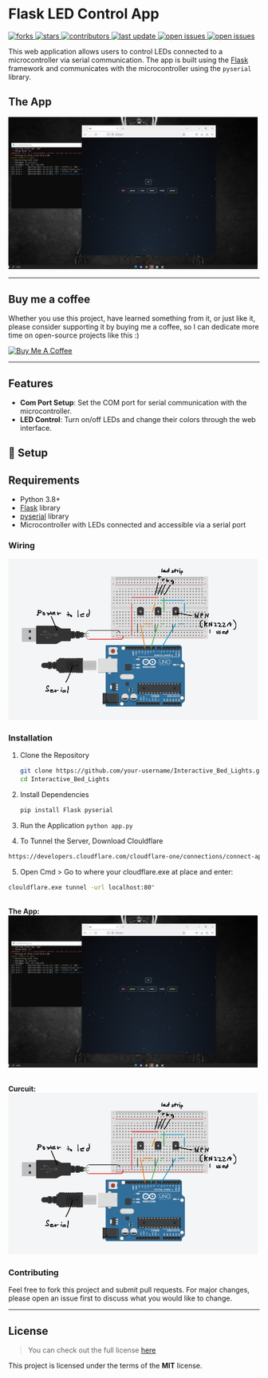 # Flask LED Control App

<!-- Badges -->
<p>
  <a href="https://github.com/suragaru/Interactive_Bed_Lights/network/members">
    <img src="https://img.shields.io/github/forks/suragaru/Interactive_Bed_Lights" alt="forks" />
  </a>
  <a href="https://github.com/suragaru/Interactive_Bed_Lights/stargazers">
    <img src="https://img.shields.io/github/stars/suragaru/Interactive_Bed_Lights" alt="stars" />
  </a>
  <a href="https://github.com/suragaru/Interactive_Bed_Lights/graphs/contributors">
    <img src="https://img.shields.io/github/contributors/suragaru/Interactive_Bed_Lights" alt="contributors" />
  </a>
  <a href="">
    <img src="https://img.shields.io/github/last-commit/suragaru/Interactive_Bed_Lights" alt="last update" />
  </a>
  <a href="https://github.com/suragaru/Interactive_Bed_Lights/issues/">
    <img src="https://img.shields.io/github/issues/suragaru/Interactive_Bed_Lights" alt="open issues" />
  </a>  
  <a href="https://github.com/suragaru/Interactive_Bed_Lights/blob/main/LICENSE.md">
    <img src="https://img.shields.io/github/license/suragaru/Interactive_Bed_Lights" alt="open issues" />
  </a>  
</p>

This web application allows users to control LEDs connected to a microcontroller via serial communication. The app is built using the [Flask](https://flask.palletsprojects.com/) framework and communicates with the microcontroller using the `pyserial` library.

## The App
<img src="https://github.com/mrrpickle/Interactive-Bed-Lights/blob/main/extra/theapp.png" width="500"/>

---

## Buy me a coffee

Whether you use this project, have learned something from it, or just like it, please consider supporting it by buying me a coffee, so I can dedicate more time on open-source projects like this :)

<!---<a href="https://www.buymeacoffee.com/igorantun" target="_blank"><img src="https://www.buymeacoffee.com/assets/img/custom_images/orange_img.png" alt="Buy Me A Coffee" style="height: auto !important;width: auto !important;" ></a>--->

<a href="https://ko-fi.com/suragarucoffee"> <img src="https://cdn.ko-fi.com/cdn/kofi3.png?v=3" alt="Buy Me A Coffee" height="40" width="auto"/></a>

---

## Features
- **Com Port Setup**: Set the COM port for serial communication with the microcontroller.
- **LED Control**: Turn on/off LEDs and change their colors through the web interface.


## :toolbox: Setup

## Requirements
- Python 3.8+
- [Flask](https://pypi.org/project/Flask/) library
- [pyserial](https://pypi.org/project/pyserial/) library
- Microcontroller with LEDs connected and accessible via a serial port


### Wiring
<img src="https://github.com/mrrpickle/Interactive-Bed-Lights/blob/main/extra/curcuit.png" width="500"/>

### Installation

1. Clone the Repository
   ```bash
   git clone https://github.com/your-username/Interactive_Bed_Lights.git
   cd Interactive_Bed_Lights
   ```
   
2. Install Dependencies
   ```bash
   pip install Flask pyserial
   ```
3. Run the Application
  `python app.py`

4. To Tunnel the Server, Download Clouldflare
  ```bash
  https://developers.cloudflare.com/cloudflare-one/connections/connect-apps/install-and-setup/installation<br>
  ```
5. Open Cmd > Go to where your cloudflare.exe at place and enter:
  ```bash
  clouldflare.exe tunnel -url localhost:80" 
  ```

<br><b>The App:</b><br><img src="https://github.com/mrrpickle/Interactive-Bed-Lights/blob/main/extra/theapp.png" width="500"/>

<br><b>Curcuit:</b><br><img src="https://github.com/mrrpickle/Interactive-Bed-Lights/blob/main/extra/curcuit.png" width="500"/>

### Contributing
Feel free to fork this project and submit pull requests. For major changes, please open an issue first to discuss what you would like to change.

---

## License
>You can check out the full license [here](https://github.com/suragaru/Interactive_Bed_Lights/blob/main/LICENSE.md)

This project is licensed under the terms of the **MIT** license.
